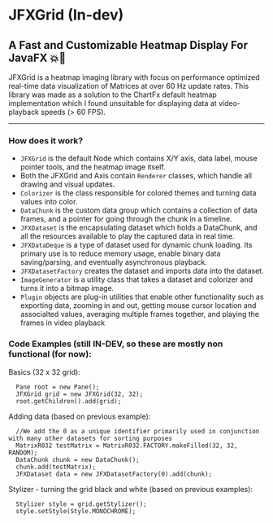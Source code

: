 # JFXGrid (In-dev)
## A Fast and Customizable Heatmap Display For JavaFX 💥🚀
JFXGrid is a heatmap imaging library with focus on performance optimized real-time data visualization of Matrices at over 60 Hz update rates. This library was made as a solution to the ChartFx default heatmap implementation which I found unsuitable for displaying data at video-playback speeds (> 60 FPS). 

---

### How does it work?
- `JFXGrid` is the default Node which contains X/Y axis, data label, mouse pointer tools, and the heatmap image itself.
- Both the JFXGrid and Axis contain `Renderer` classes, which handle all drawing and visual updates.
- `Colorizer` is the class responsible for colored themes and turning data values into color. 
- `DataChunk` is the custom data group which contains a collection of data frames, and a pointer for going through the chunk in a timeline.
- `JFXDataset` is the encapsulating dataset which holds a DataChunk, and all the resources available to play the captured data in real time.
- `JFXDataDeque` is a type of dataset used for dynamic chunk loading. Its primary use is to reduce memory usage, enable binary data saving/parsing, and eventually asynchronous playback. 
- `JFXDatasetFactory` creates the dataset and imports data into the dataset. 
- `ImageGenerator` is a utility class that takes a dataset and colorizer and turns it into a bitmap image.
- `Plugin` objects are plug-in utilities that enable other functionality such as exporting data, zooming in and out, getting mouse cursor location and associalted values, averaging multiple frames together, and playing the frames in video playback

### Code Examples (still IN-DEV, so these are mostly non functional (for now):
Basics (32 x 32 grid): 
```
  Pane root = new Pane();
  JFXGrid grid = new JFXGrid(32, 32);
  root.getChildren().add(grid);
```
Adding data (based on previous example):
```
  //We add the 0 as a unique identifier primarily used in conjunction with many other datasets for sorting purposes
  MatrixR032 testMatrix = MatrixR032.FACTORY.makeFilled(32, 32, RANDOM);
  DataChunk chunk = new DataChunk();
  chunk.add(testMatrix);
  JFXDataset data = new JFXDatasetFactory(0).add(chunk);
```

Stylizer - turning the grid black and white (based on previous examples):
```
  Stylizer style = grid.getStylizer();
  style.setStyle(Style.MONOCHROME);
```
